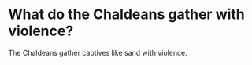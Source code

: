 # What do the Chaldeans gather with violence?

The Chaldeans gather captives like sand with violence.
